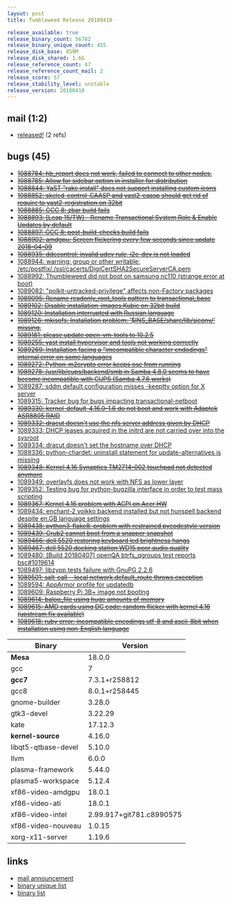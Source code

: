```yaml
---
layout: post
title: Tumbleweed Release 20180410

release_available: true
release_binary_count: 56782
release_binary_unique_count: 455
release_disk_base: 859M
release_disk_shared: 1.6G
release_reference_count: 47
release_reference_count_mail: 2
release_score: 57
release_stability_level: unstable
release_version: 20180410
---
```


## mail (1:2)

- [released!](https://lists.opensuse.org/opensuse-factory/2018-04/msg00457.html) (2 refs)

## bugs (45)

<!--more-->

- ~~[1088784: hb_report does not work, failed to connect to other nodes.](https://bugzilla.opensuse.org/show_bug.cgi?id=1088784)~~
- ~~[1088785: Allow for sidebar option in installer for distribution](https://bugzilla.opensuse.org/show_bug.cgi?id=1088785)~~
- ~~[1088844: YaST "rake install" does not support installing custom icons](https://bugzilla.opensuse.org/show_bug.cgi?id=1088844)~~
- ~~[1088852: skelcd-control-CAASP and yast2-caasp should get rid of require to yast2-registration on 32bit](https://bugzilla.opensuse.org/show_bug.cgi?id=1088852)~~
- ~~[1088885: GCC 8: zbar build fails](https://bugzilla.opensuse.org/show_bug.cgi?id=1088885)~~
- ~~[1088893: \[Leap 15/TW\] - Rename Transactional System Role & Enable Updates by default](https://bugzilla.opensuse.org/show_bug.cgi?id=1088893)~~
- ~~[1088897: GCC 8: post-build-checks build fails](https://bugzilla.opensuse.org/show_bug.cgi?id=1088897)~~
- ~~[1088902: amdgpu: Screen flickering every few seconds since update 2018-04-09](https://bugzilla.opensuse.org/show_bug.cgi?id=1088902)~~
- ~~[1088935: ddccontrol: invalid udev rule, i2c-dev is not loaded](https://bugzilla.opensuse.org/show_bug.cgi?id=1088935)~~
- [1088944: warning: group or other writable: /etc/postfix/./ssl/cacerts/DigiCertSHA2SecureServerCA.pem](https://bugzilla.opensuse.org/show_bug.cgi?id=1088944)
- [1088992: Thumbleweed did not boot on samsung nc110 (strange error at boot)](https://bugzilla.opensuse.org/show_bug.cgi?id=1088992)
- [1089082: "polkit-untracked-privilege" affects non-Factory packages](https://bugzilla.opensuse.org/show_bug.cgi?id=1089082)
- ~~[1089095: Rename readonly_root_tools pattern to transactional_base](https://bugzilla.opensuse.org/show_bug.cgi?id=1089095)~~
- ~~[1089102: Disable installation-images:Kubic on 32bit build](https://bugzilla.opensuse.org/show_bug.cgi?id=1089102)~~
- ~~[1089120: Installation interrupted with Russian language](https://bugzilla.opensuse.org/show_bug.cgi?id=1089120)~~
- ~~[1089126: mkisofs: Installation problem: '$INS_BASE/share/lib/siconv/' missing.](https://bugzilla.opensuse.org/show_bug.cgi?id=1089126)~~
- ~~[1089181: please update open-vm-tools to 10.2.5](https://bugzilla.opensuse.org/show_bug.cgi?id=1089181)~~
- ~~[1089255: yast install hypervisor and tools not working correctly](https://bugzilla.opensuse.org/show_bug.cgi?id=1089255)~~
- ~~[1089269: Installation facing a "imcompatible character endodings" internal error on some languages](https://bugzilla.opensuse.org/show_bug.cgi?id=1089269)~~
- ~~[1089272: Python-m2crypto error keeps osc from running](https://bugzilla.opensuse.org/show_bug.cgi?id=1089272)~~
- ~~[1089278: /usr/lib/cups/backend/smb in Samba 4.8.0 seems to have become incompatible with CUPS (Samba 4.7.6 works)](https://bugzilla.opensuse.org/show_bug.cgi?id=1089278)~~
- [1089287: sddm default configuration misses -keeptty option for X server](https://bugzilla.opensuse.org/show_bug.cgi?id=1089287)
- [1089315: Tracker bug for bugs impacting transactional-netboot](https://bugzilla.opensuse.org/show_bug.cgi?id=1089315)
- ~~[1089330: kernel-default-4.16.0-1.6 do not boot and work with Adaptek ASR8805 RAID](https://bugzilla.opensuse.org/show_bug.cgi?id=1089330)~~
- ~~[1089332: dracut doesn't use the nfs server address given by DHCP](https://bugzilla.opensuse.org/show_bug.cgi?id=1089332)~~
- [1089333: DHCP leases acquired in the initrd are not carried over into the sysroot](https://bugzilla.opensuse.org/show_bug.cgi?id=1089333)
- [1089334: dracut doesn't set the hostname over DHCP](https://bugzilla.opensuse.org/show_bug.cgi?id=1089334)
- [1089336: python-chardet: uninstall statement for update-alternatives is missing](https://bugzilla.opensuse.org/show_bug.cgi?id=1089336)
- ~~[1089348: Kernel 4.16 Synaptics TM2714-002 touchpad not detected anymore](https://bugzilla.opensuse.org/show_bug.cgi?id=1089348)~~
- [1089349: overlayfs does not work with NFS as lower layer](https://bugzilla.opensuse.org/show_bug.cgi?id=1089349)
- [1089352: Testing bug for python-bugzilla interface in order to test mass scripting](https://bugzilla.opensuse.org/show_bug.cgi?id=1089352)
- ~~[1089367: Kernel 4.16 problem with ACPI on Acer HW](https://bugzilla.opensuse.org/show_bug.cgi?id=1089367)~~
- [1089434: enchant-2 voikko backend installed but not hunspell backend despite en.GB language settings](https://bugzilla.opensuse.org/show_bug.cgi?id=1089434)
- ~~[1089438: python3-flake8: problem with restrained pycodestyle version](https://bugzilla.opensuse.org/show_bug.cgi?id=1089438)~~
- ~~[1089439: Grub2 cannot boot from a snapper snapshot](https://bugzilla.opensuse.org/show_bug.cgi?id=1089439)~~
- ~~[1089466: dell 5520 restoring keyboard led brightness hangs](https://bugzilla.opensuse.org/show_bug.cgi?id=1089466)~~
- ~~[1089467: dell 5520 docking station WD15 poor audio quality](https://bugzilla.opensuse.org/show_bug.cgi?id=1089467)~~
- [1089480: \[Build 20180407\] openQA btrfs_qgroups test reports bsc#1019614](https://bugzilla.opensuse.org/show_bug.cgi?id=1089480)
- [1089497: libzypp tests failure with GnuPG 2.2.6](https://bugzilla.opensuse.org/show_bug.cgi?id=1089497)
- ~~[1089501: salt-call --local network.default_route throws exception](https://bugzilla.opensuse.org/show_bug.cgi?id=1089501)~~
- [1089594: AppArmor profile for updatedb](https://bugzilla.opensuse.org/show_bug.cgi?id=1089594)
- [1089609: Raspberry Pi 3B+ image not booting](https://bugzilla.opensuse.org/show_bug.cgi?id=1089609)
- ~~[1089614: baloo_file using huge amounts of memory](https://bugzilla.opensuse.org/show_bug.cgi?id=1089614)~~
- ~~[1089615: AMD cards using DC code: random flicker with kernel 4.16 (upstream fix available)](https://bugzilla.opensuse.org/show_bug.cgi?id=1089615)~~
- ~~[1089618: ruby error: incompatible encodings utf-8 and ascii-8bit when installation using non-English language](https://bugzilla.opensuse.org/show_bug.cgi?id=1089618)~~

Binary | Version
--- | ---
**Mesa** | 18.0.0
gcc | 7
**gcc7** | 7.3.1+r258812
gcc8 | 8.0.1+r258445
gnome-builder | 3.28.0
gtk3-devel | 3.22.29
kate | 17.12.3
**kernel-source** | 4.16.0
libqt5-qtbase-devel | 5.10.0
llvm | 6.0.0
plasma-framework | 5.44.0
plasma5-workspace | 5.12.4
xf86-video-amdgpu | 18.0.1
xf86-video-ati | 18.0.1
xf86-video-intel | 2.99.917+git781.c8990575
xf86-video-nouveau | 1.0.15
xorg-x11-server | 1.19.6

## links

- [mail announcement](https://lists.opensuse.org/opensuse-factory/2018-04/msg00435.html)
- [binary unique list](http://download.tumbleweed.boombatower.com/20180410/rpm.unique.list)
- [binary list](http://download.tumbleweed.boombatower.com/20180410/rpm.list)

